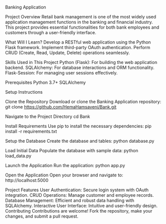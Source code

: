 Banking Application

Project Overview Retail bank management is one of the most widely used application management functions in the banking and financial industry. This project provides essential functionalities for both bank employees and customers through a user-friendly interface.

What Will I Learn? Develop a RESTful web application using the Python Flask framework. Implement third-party OAuth authentication. Perform CRUD (Create, Read, Update, Delete) operations seamlessly.

Skills Used in This Project Python (Flask): For building the web application backend. SQLAlchemy: For database interactions and ORM functionality. Flask-Session: For managing user sessions effectively.

Prerequisites Python 3.7+ SQLAlchemy

Setup Instructions

Clone the Repository Download or clone the Banking Application repository: git clone https://github.com/HemaHamsaveni/Bank.git

Navigate to the Project Directory cd Bank

Install Requirements Use pip to install the necessary dependencies: pip install -r requirements.txt

Setup the Database Create the database and tables: python database.py

Load Initial Data Populate the database with sample data: python load_data.py

Launch the Application Run the application: python app.py

Open the Application Open your browser and navigate to: http://localhost:5000

Project Features User Authentication: Secure login system with OAuth integration. CRUD Operations: Manage customer and employee records. Database Management: Efficient and robust data handling with SQLAlchemy. Interactive User Interface: Intuitive and user-friendly design. Contributing Contributions are welcome! Fork the repository, make your changes, and submit a pull request.

